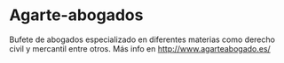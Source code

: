 # Agarte-abogados
Bufete de abogados especializado en diferentes materias como derecho civil y mercantil entre otros. Más info en http://www.agarteabogado.es/ 
